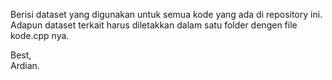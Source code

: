 Berisi dataset yang digunakan untuk semua kode yang ada di repository ini.
Adapun dataset terkait harus diletakkan dalam satu folder dengen file kode.cpp nya.

Best, <br>
Ardian.
